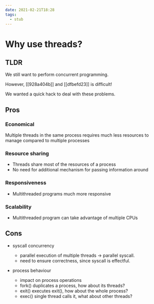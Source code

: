 ```yaml
---
date: 2021-02-21T18:28
tags: 
  - stub
---
```


# Why use threads?

## TLDR

We still want to perform concurrent programming.

However, [[928a404b]] and [[dfbefd23]] is difficult!

We wanted a quick hack to deal with these problems.

## Pros

### Economical

Multiple threads in the same process requires much less resources to manage compared to multiple processes

### Resource sharing

- Threads share most of the resources of a process
- No need for additional mechanism for passing information around

### Responsiveness

- Multithreaded programs much more responsive

### Scalability

- Multithreaded program can take advantage of multiple CPUs

## Cons

- syscall concurrency
  - parallel execution of multiple threads -> parallel syscall.
  - need to ensure correctness, since syscall is effectful.
  
- process behaviour
  - impact on process operations
  - fork() duplicates a process, how about its threads?
  - exit() executes exit(), how about the whole process?
  - exec() single thread calls it, what about other threads?
